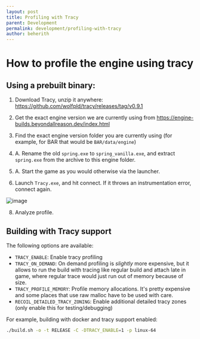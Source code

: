 ```yaml
---
layout: post
title: Profiling with Tracy
parent: Development
permalink: development/profiling-with-tracy
author: beherith
---
```


# How to profile the engine using tracy

## Using a prebuilt binary:

1. Download Tracy, unzip it anywhere: https://github.com/wolfpld/tracy/releases/tag/v0.9.1

2. Get the exact engine version we are currently using from https://engine-builds.beyondallreason.dev/index.html

3. Find the exact engine version folder you are currently using (for example, for BAR that would be `BAR/data/engine`)

4. A. Rename the old `spring.exe` to `spring_vanilla.exe`, and extract `spring.exe` from the archive to this engine folder.

5. A. Start the game as you would otherwise via the launcher.

6. Launch `Tracy.exe`, and hit connect. If it throws an instrumentation error, connect again.

![image](https://github.com/beyond-all-reason/RecoilEngine/assets/109391/830e5c6e-b37f-48ab-9adc-cc297cefff46)

8. Analyze profile.

## Building with Tracy support

The following options are available:

- `TRACY_ENABLE`: Enable tracy profiling
- `TRACY_ON_DEMAND`: On demand profiling is *slightly* more expensive, but it
allows to run the build with tracing like regular build and attach late in game,
where regular trace would just run out of memory because of size.
- `TRACY_PROFILE_MEMORY`: Profile memory allocations. It's pretty expensive and
some places that use raw malloc have to be used with care.
- `RECOIL_DETAILED_TRACY_ZONING`: Enable additional detailed tracy zones (only enable this for testing/debugging)

For example, building with docker and tracy support enabled:

```bash
./build.sh -o -t RELEASE -C -DTRACY_ENABLE=1 -p linux-64
```
